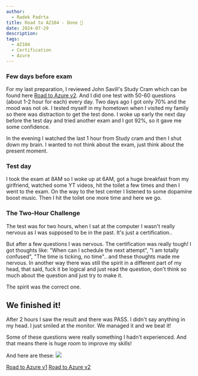 ```yaml
---
author:
  - Radek Padrta
title: Road to AZ104 - Done 🎉
date: 2024-07-29
description: 
tags:
  - AZ104
  - Certification
  - Azure
---
```


### Few days before exam
For my last preparation, I reviewed John Savill's Study Cram which can be found here [Road to Azure v2](https://www.radekpadrta.cz/zet/articles/road-to-az104-v2/). And I did one test with 50-60 questions (about 1-2 hour for each) every day. Two days ago I got only 70% and the mood was not ok. I tested myself in my hometown when I visited my family so there was distraction to get the test done. I woke up early the next day before the test day and tried another exam and I got 92%, so it gave me some confidence. 

In the evening I watched the last 1 hour from Study cram and then I shut down my brain. I wanted to not think about the exam, just think about the present moment.

### Test day
I took the exam at 8AM so I woke up at 6AM, got a huge breakfast from my girlfriend, watched some YT videos, hit the toilet a few times and then I went to the exam. On the way to the test center I listened to some dopamine boost music. Then I hit the toilet one more time and here we go.

### The Two-Hour Challenge
The test was for two hours, when I sat at the computer I wasn't really nervous as I was supposed to be in the past. It's just a certification..

But after a few questions I was nervous. The certification was really tough! I got thoughts like: "When can I schedule the next attempt", "I am totally confused", "The time is ticking, no time".. and these thoughts made me nervous. 
In another way there was still the spirit in a different part of my head, that said, fuck it be logical and just read the question, don't think so much about the question and just try to make it.

The spirit was the correct one.

## We finished it!
After 2 hours I saw the result and there was PASS. I didn't say anything in my head. I just smiled at the monitor. We managed it and we beat it!

Some of these questions were really something I hadn't experienced. And that means there is huge room to improve my skills!


And here are these:
![](/AZCerts.png)

[Road to Azure v1](https://www.radekpadrta.cz/zet/articles/road-to-az104/)
[Road to Azure v2](https://www.radekpadrta.cz/zet/articles/road-to-az104-v2/)